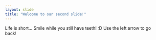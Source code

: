 ```yaml
---
layout: slide
title: "Welcome to our second slide!"
---
```

Life is short... Smile while you still have teeth! :D
Use the left arrow to go back!
